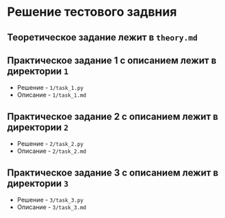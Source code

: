 # Решение тестового задвния

## Теоретическое задание лежит в `theory.md`

## Практическое задание 1 с описанием лежит в директории `1` 
- Решение - `1/task_1.py`
- Описание - `1/task_1.md`

## Практическое задание 2 с описанием лежит в директории `2` 
- Решение - `2/task_2.py`
- Описание - `2/task_2.md`

## Практическое задание 3 с описанием лежит в директории `3` 
- Решение - `3/task_3.py`
- Описание - `3/task_3.md`